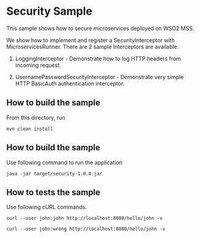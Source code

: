 # Security Sample

This sample shows how to secure microservices deployed on WSO2 MSS.

We show how to implement and register a SecurityInterceptor with MicroservicesRunner. There are 2 sample
Interceptors are available.

1. LoggingInterceptor - Demonstrate how to log HTTP headers from incoming request.

2. UsernamePasswordSecurityInterceptor - Demonstrate very simple HTTP BasicAuth authentication interceptor.


How to build the sample
------------------------------------------
From this directory, run

```
mvn clean install
```

How to build the sample
------------------------------------------
Use following command to run the application
```
java -jar target/security-1.0.0.jar
```

How to tests the sample
------------------------------------------

Use following cURL commands.  
```
curl --user john:john http://localhost:8080/hello/john -v

curl --user john:wrong http://localhost:8080/hello/john -v

```
